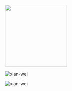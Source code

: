 <img src="https://static.wikia.nocookie.net/houkai-star-rail/images/5/5c/Stelle_Sticker_02.png/revision/latest?cb=20230420195524" width="200" height="200">
<p align="left"> <img src="https://komarev.com/ghpvc/?username=xian-wei&label=Profile%20views&color=0e75b6&style=flat" alt="xian-wei" /> </p>
<p><img align="center" src="https://github-readme-streak-stats.herokuapp.com/?user=xian-wei&" alt="xian-wei" /></p>
